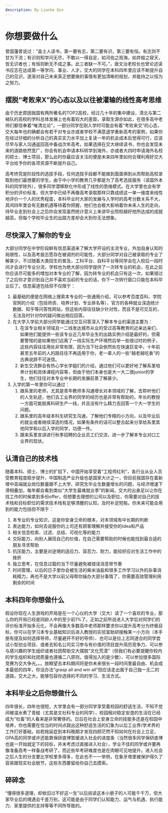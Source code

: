 ```yaml
---
description: By Lianke Qin
---
```


# 你想要做什么

曾国藩曾说过：“盖士人读书，第一要有志，第二要有识，第三要有恒。有志则不甘为下流；有识则知学问无尽，不敢以一得自足，如河伯之观海，如井蛙之窥天，皆无识者也；有恒则断无不成之事。此三者缺一不可。”，唐文治老校长也曾论述读书应志在达成第一等学问、事业、人才。交大的同学在本科四年里应该不断提升自己的见识，逐渐对自己未来真正想要做的事情有更加清晰的规划，并能持之以恒为之努力。

## 摆脱“考败来X”的心态以及以往被灌输的线性高考思维

由于历史原因我国有两所著名的TOP2高校，经过几十年的集中建设，清北与第二梯队的高校的学科总体发展上也有着较大的差距，录取生源亦如此，在很多高中老师们都信奉着“唯清北论”，一部分同学在刚入学时可能会有着“考败来交”的心态，交大每年也的确都会有若干对专业亦或者学校不满意退学重新高考的案例，如果你在经过仔细的分析自己的真实实力水平加上复读一年的机会成本后觉得可行，应该尽早与家人沟通返回高中备战次年高考。如果选择在交大继续读书，你也会发现未来的道路依然宽广，你会有机会申请本科转学到海外，亦或者大四时申请海外名校的硕士、博士项目，那么此时你最应该关注的便是未来四年里如何合理利用好交大平台给予你的各项资源不断提升自己。

高考终究是阶段性的选拔手段，任何选拔手段都不能做到面面俱到从而帮助高校录取到他们最想要的学生，由于中小学的教育几乎都是为了高考选拔服务（读国外本科的同学除外），很多同学潜移默化中形成了线性的思维模式。在大学里也会有学积分的评价标准，但大学中已经不再像高考录取那样只靠成绩这一单一维度来线性地评价一个人的优秀程度，本科毕业时大家的发展与入学时的高考分数关系不大，其间四年里会有无数机遇等待着你把握，他们也会极大影响着你未来人生的走向，待毕业走到社会上之后你会发现虽然统计意义上来讲毕业院校越好他所达成的成就越高，但每个学校毕业生的出路方差却会大到你无法想象。

## 尽快深入了解你的专业

大部分同学在中学阶段鲜有信息渠道来了解大学开设的主流专业，外加自身认知的局限性，以及高考报志愿存在被调剂的可能性，大部分同学对自己被录取的专业了解甚少，不过随着大类招生的普及，工科平台、自科平台等同学会在入校后一段时间才会进行专业分流，学校也为绝大部分同学提供了一次转专业的机会，在此之前你应该尽可能多的增加对本专业的了解，因为转专业的机会只有这一次，如果错过了之后你才意识到自己并不喜欢当前的专业的话，你下一次转行窗口只能在本科毕业后了。信息渠道包括但不仅限于：

1. 最基础的便是在网络上搜索本专业的一些通用介绍，可以参考百度百科、学院官网的介绍（包括师资、培养计划、专业排名等）、官方的各种就业深造统计数据、知乎等问答性网站，但这些内容往往缺少针对性，而且不是可交互的，无法及时针对你的疑问做出相应回答。
2. 在大学入学前大部分同学能通过交互问答深入了解本专业的渠道主要为：
   1. 在该专业相关领域且一二线发达城市从业的受过高等教育的近亲远亲们，如果他们能提供一些该专业近几年毕业生的出路实例介绍是最好的，但需要警惕的是如果他们远离了一线实际生产环境然后举一些很过时的例子，这些内容往往用处非常有限，因为当下社会依然处在快速巨变中，十年前甚至五年前的人的路往往不再适用于你，老一辈人的一些“越老越吃香”的古典说辞不可迷信。
   2. 新生交流群会有热心学长学姐们的介绍，通过他们可以更好地了解系里培养计划和具体课程内容等，但由于他们本身也是大一大二很junior的学生，他们往往对本专业中长期的发展前景了解甚少。
3. 入学的第一年里你可以通过：
   1. 跟系里的老师，尤其是青年教师多沟通增长对本领域的了解，去聆听他们的人生轨迹，他们去工业界的同学的经历也是非常有帮助的，年长的教授一方面可能脱离科研生产一线，并且没有什么精力去回答一个大一学生的问题。
   2. 跟系里的高年级本科生研究生沟通，了解他们专精的小方向，以及毕业后的就业或者继续深造的情况，如果有条件的话可以整合起来分享给系里其他同学和以后入学的同学，功德一件。
   3. 跟来系里宣讲进行秋季招聘的企业员工们交流，进一步了解本专业对口工业界的现状。

## 认清自己的技术栈

随着本科、硕士、博士的扩招下，中国开始享受着“工程师红利”，各行业从业人员受教育程度稳步提升，中国制造产业升级也是国家大计之一，但目前我国存在着新增中高端就业岗位数量跟不上大学、研究生毕业生数量增长的问题，与经济增速下滑相叠加，每年都会看到类似“大学生最难就业季”的新闻，交大的出身足以让你在找工作的时候拿到多份offer，但想要去理想的公司以及职位，你需要对自己的技术栈和目标职位的需求技术栈有足够清醒的认知，及时补足短板。你未来可能会用到的能力包括但不限于：

1. 本专业的专业知识，这是你安身立命的根本，对本领域有中长期的判断
2. 表达能力，如何去说服你的上司还有顾客理解并接受你的idea和产品
3. 相关信息检索、过滤、总结、可视化等的能力
4. 交际能力，向别人展现自己的价值，在自己需要帮助的时候也能找到最合适的朋友寻求帮助
5. 抗压能力，主要是对逆境的适应力、容忍力、耐力，能较好应对生活工作中的挫折
6. 独立思考，在信息过载的当下尽量避免被错误消息带节奏
7. 时间管理，以后的日子里你会被生活的柴米油盐和很多工作学习以外的杂事消耗精力，再也不是大学以前父母帮你操办大部分事情了，你需要高效管理利用剩余的时间

## 本科四年你想做什么

假设你现在人生游戏的开局是在一个心仪的大学（交大）读了一个喜欢的专业，那么你的开局已经是同龄人中的至少前1%了。正如之前所说进入大学后对同学们的评价标准开始多元化，不会再像大多数高中老师那样要求你以提升高考分为终极目标，你可以在学习本专业基础知识后进入教授的实验室助研接触某一小方向（本手册有提及如何选择导师，尽量避开不好的导师）、也可以是拉上志同道合的同学尝试小型创业项目、或者去知名公司实习参与有价值的项目提升简历竞争力、可以参与感兴趣的学生组织或者社团帮助交大摆脱“文化荒漠”（但我们有必要提醒你校内的学生组织和社团质量也遵循二八原则，值得加入的是少数）、可以参加很多国际竞赛为交大争光。。。放眼望去本科期间将是你未来很长一段时间里最自由、机会成本最低的四年，你没办法“grasp all and win all”但应该走出属于自己独一无二的道路，交大之大，能够包容你选择的不同的学习、生活方式。

## 本科毕业之后你想做什么

四年很长，四年也很短，大学里会有一部分同学享受着校园的舒适生活，不知不觉间被温水煮了青蛙（尤其是文社科专业的同学），校园相对稳定安逸的生活在已经成为“社畜”的人看来是非常奢侈的。日后在社会上安身立命的技能多还是在校园中培养，你也需要在恰当的时间点跳出这种舒适生活的幻象为以后工业界/学术界的工作打好基础，如若拖延症到本科晚期才发现四顾茫然不知如何在社会上立足，GPA高的同学或许还能靠保研直博暂缓进入社会的进度条（当然很多同学保研直博也是一开始就定下的目标，并未考虑过直接进入社会），学业不佳的同学或许要再像准备高考一样备战考研了，而近些年考研难度也是在肉眼可见地提升。进入社会之后人生的分支要比学校里多得多，在此也不一一举例，在象牙塔里被保护得久了容易跟现实社会脱节，这些东西要留给你自己去摸索。

## 碎碎念

“懂得很多道理，却依旧过不好这一生”以后阅读这本小册子的人可能千千万，但大家毕业后的境遇会千差万别，这可能是由于同学们认知能力、运气与机遇、执行能力、家里提供的支持等等不同所导致的。

